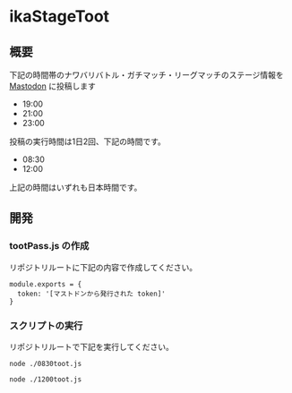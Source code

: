 # ikaStageToot

## 概要

下記の時間帯のナワバリバトル・ガチマッチ・リーグマッチのステージ情報を [Mastodon](https://github.com/tootsuite/mastodon) に投稿します

- 19:00
- 21:00
- 23:00

投稿の実行時間は1日2回、下記の時間です。

- 08:30
- 12:00

上記の時間はいずれも日本時間です。

## 開発

### tootPass.js の作成

リポジトリルートに下記の内容で作成してください。

```
module.exports = {
  token: '[マストドンから発行された token]'
}
```

### スクリプトの実行

リポジトリルートで下記を実行してください。

```
node ./0830toot.js
```

```
node ./1200toot.js
```
